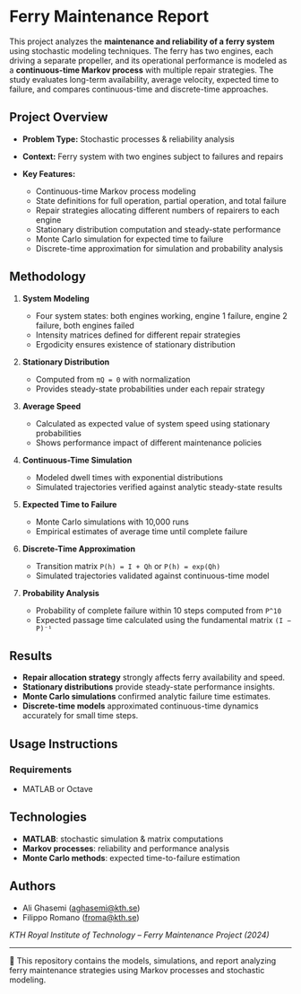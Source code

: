 # Ferry Maintenance Report

This project analyzes the **maintenance and reliability of a ferry system** using stochastic modeling techniques. The ferry has two engines, each driving a separate propeller, and its operational performance is modeled as a **continuous-time Markov process** with multiple repair strategies. The study evaluates long-term availability, average velocity, expected time to failure, and compares continuous-time and discrete-time approaches.

## Project Overview

* **Problem Type:** Stochastic processes & reliability analysis
* **Context:** Ferry system with two engines subject to failures and repairs
* **Key Features:**

  * Continuous-time Markov process modeling
  * State definitions for full operation, partial operation, and total failure
  * Repair strategies allocating different numbers of repairers to each engine
  * Stationary distribution computation and steady-state performance
  * Monte Carlo simulation for expected time to failure
  * Discrete-time approximation for simulation and probability analysis

## Methodology

1. **System Modeling**

   * Four system states: both engines working, engine 1 failure, engine 2 failure, both engines failed
   * Intensity matrices defined for different repair strategies
   * Ergodicity ensures existence of stationary distribution

2. **Stationary Distribution**

   * Computed from `πQ = 0` with normalization
   * Provides steady-state probabilities under each repair strategy

3. **Average Speed**

   * Calculated as expected value of system speed using stationary probabilities
   * Shows performance impact of different maintenance policies

4. **Continuous-Time Simulation**

   * Modeled dwell times with exponential distributions
   * Simulated trajectories verified against analytic steady-state results

5. **Expected Time to Failure**

   * Monte Carlo simulations with 10,000 runs
   * Empirical estimates of average time until complete failure

6. **Discrete-Time Approximation**

   * Transition matrix `P(h) = I + Qh` or `P(h) = exp(Qh)`
   * Simulated trajectories validated against continuous-time model

7. **Probability Analysis**

   * Probability of complete failure within 10 steps computed from `P^10`
   * Expected passage time calculated using the fundamental matrix `(I − P)⁻¹`

## Results

* **Repair allocation strategy** strongly affects ferry availability and speed.
* **Stationary distributions** provide steady-state performance insights.
* **Monte Carlo simulations** confirmed analytic failure time estimates.
* **Discrete-time models** approximated continuous-time dynamics accurately for small time steps.

## Usage Instructions

### Requirements

* MATLAB or Octave

## Technologies

* **MATLAB**: stochastic simulation & matrix computations
* **Markov processes**: reliability and performance analysis
* **Monte Carlo methods**: expected time-to-failure estimation

## Authors

* Ali Ghasemi ([aghasemi@kth.se](mailto:aghasemi@kth.se))
* Filippo Romano ([froma@kth.se](mailto:froma@kth.se))

*KTH Royal Institute of Technology – Ferry Maintenance Project (2024)*

---

📄 This repository contains the models, simulations, and report analyzing ferry maintenance strategies using Markov processes and stochastic modeling.
